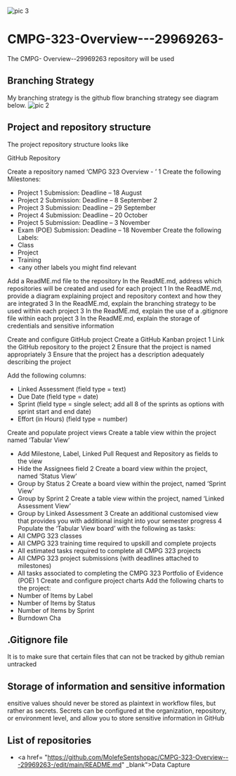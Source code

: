 ![pic 3](https://user-images.githubusercontent.com/67503220/185418951-8e97effe-69cb-4588-9c63-fa729802c290.jpg)
# CMPG-323-Overview---29969263-
The CMPG- Overview--29969263 repository will be used 

## Branching Strategy
My branching strategy is the github flow branching strategy see diagram below.
![pic 2](https://user-images.githubusercontent.com/67503220/185415046-4a127659-2bd2-4698-9f52-9df71f56dfeb.png)

## Project and repository structure 
The project repository structure looks like 

GitHub 
Repository

Create a repository named ‘CMPG 
323 Overview - <add your student 
number>’
1
Create the following Milestones:
- Project 1 Submission: Deadline –
18 August
- Project 2 Submission: Deadline –
8 September
2
- Project 3 Submission: Deadline –
29 September
- Project 4 Submission: Deadline –
20 October
- Project 5 Submission: Deadline –
3 November
- Exam (POE) Submission: 
Deadline – 18 November
Create the following Labels:
- Class
- Project
- Training
- <any other labels you might find 
relevant

Add a ReadME.md file to the 
repository
In the ReadME.md, address which 
repositories will be created and used 
for each project
1
In the ReadME.md, provide a 
diagram explaining project and 
repository context and how they are 
integrated
3
In the ReadME.md, explain the 
branching strategy to be used within 
each project
3
In the ReadME.md, explain the use 
of a .gitignore file within each project
3
In the ReadME.md, explain the 
storage of credentials and sensitive 
information

Create and configure GitHub 
project
Create a GitHub Kanban project 1
Link the GitHub repository to the 
project
2
Ensure that the project is named 
appropriately
3
Ensure that the project has a 
description adequately describing the 
project

Add the following columns:
- Linked Assessment (field 
type = text)
- Due Date (field type = date)
- Sprint (field type = single 
select; add all 8 of the sprints 
as options with sprint start 
and end date)
- Effort (in Hours) (field type = 
number)

Create and populate project 
views
Create a table view within the project 
named ‘Tabular View’
- Add Milestone, Label, Linked 
Pull Request and Repository 
as fields to the view
- Hide the Assignees field
2
Create a board view within the 
project, named ‘Status View’
- Group by Status
2
Create a board view within the 
project, named ‘Sprint View’
- Group by Sprint
2
Create a table view within the 
project, named ‘Linked Assessment 
View’
- Group by Linked Assessment
3
Create an additional customised 
view that provides you with additional 
insight into your semester progress
4
Populate the ‘Tabular View board’ 
with the following as tasks:
- All CMPG 323 classes
- All CMPG 323 training time 
required to upskill and 
complete projects
- All estimated tasks required 
to complete all CMPG 323 
projects
- All CMPG 323 project 
submissions (with deadlines 
attached to milestones)
- All tasks associated to 
completing the CMPG 323 
Portfolio of Evidence (POE)
1
Create and configure project 
charts
Add the following charts to the 
project:
- Number of Items by Label
- Number of Items by Status
- Number of Items by Sprint
- Burndown Cha



## .Gitignore file
It is to make sure that certain files that can not be tracked by github remian untracked 

## Storage of information and sensitive information
ensitive values should never be stored as plaintext in workflow files, but rather as secrets. Secrets can be configured at the organization, repository, or environment level, and allow you to store sensitive information in GitHub


## List of repositories 
- <a href= "https://github.com/MolefeSentshopac/CMPG-323-Overview---29969263-/edit/main/README.md" _blank">Data Capture</a>


